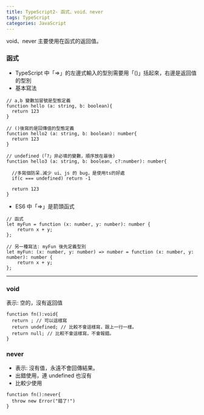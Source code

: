 ```yaml
---
title: TypeScript2- 函式、void、never
tags: TypeScript
categories: JavaScript
---
```

void、never 主要使用在函式的返回值。
<!--more-->

### 函式
- TypeScript 中「=>」的左邊式輸入的型別需要用「()」括起來，右邊是返回值的型別
- 基本寫法
```
// a,b 變數加冒號是型態定義
function hello (a: string, b: boolean){
  return 123
}

// ()後寫的是回傳值的型態定義
function hello2 (a: string, b: boolean): number{
  return 123
}

// undefined (「?」非必填的變數，順序放在最後)
function hello3 (a: string, b: boolean, c?:number): number{

  //多寫個防呆.減少 ui、js 的 bug，是使用ts的好處
  if(c === undefined) return -1 

  return 123
}
```

- ES6 中「=>」是箭頭函式
```
// 函式
let myFun = function (x: number, y: number): number {
    return x + y;
};

// 另一種寫法: myFun 後先定義型別
let myFun: (x: number, y: number) => number = function (x: number, y: number): number {
    return x + y;
};
```

------------------------------------------------------
### void
表示: 空的，沒有返回值
```
function fn():void{
  return ; // 可以這樣寫
  return undefined; // 比較不會這樣寫，跟上一行一樣。
  return null; // 比較不會這樣寫，不會報錯。
}
```

### never
- 表示: 沒有值，永遠不會回傳結果。
- 出錯使用，連 undefined 也沒有
- 比較少使用
```
function fn():never{
  throw new Error("錯了!")
}
```